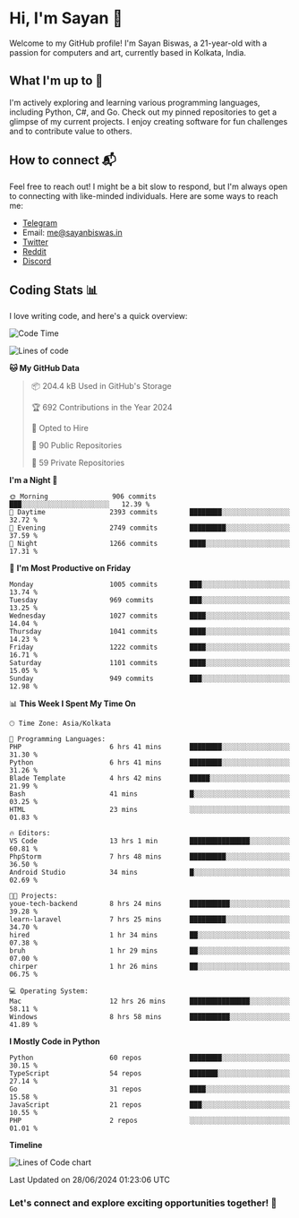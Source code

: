 # Hi, I'm Sayan 👋

Welcome to my GitHub profile! I'm Sayan Biswas, a 21-year-old with a passion for computers and art, currently based in Kolkata, India.

## What I'm up to 🚀

I'm actively exploring and learning various programming languages, including Python, C#, and Go. Check out my pinned repositories to get a glimpse of my current projects. I enjoy creating software for fun challenges and to contribute value to others.

## How to connect 📬

Feel free to reach out! I might be a bit slow to respond, but I'm always open to connecting with like-minded individuals. Here are some ways to reach me:

- [Telegram](https://t.me/dank_as_fuck)
- Email: [me@sayanbiswas.in](mailto:me@sayanbiswas.in)
- [Twitter](https://twitter.com/TheDankDel)
- [Reddit](https://www.reddit.com/user/dank_as_fuck_/)
- [Discord](https://discordapp.com/users/506536929152466945)

## Coding Stats 📊

I love writing code, and here's a quick overview:

<!--START_SECTION:waka-->
![Code Time](http://img.shields.io/badge/Code%20Time-1%2C647%20hrs%208%20mins-blue)

![Lines of code](https://img.shields.io/badge/From%20Hello%20World%20I%27ve%20Written-5.7%20million%20lines%20of%20code-blue)

**🐱 My GitHub Data** 

> 📦 204.4 kB Used in GitHub's Storage 
 > 
> 🏆 692 Contributions in the Year 2024
 > 
> 💼 Opted to Hire
 > 
> 📜 90 Public Repositories 
 > 
> 🔑 59 Private Repositories 
 > 
**I'm a Night 🦉** 

```text
🌞 Morning                906 commits         ███░░░░░░░░░░░░░░░░░░░░░░   12.39 % 
🌆 Daytime                2393 commits        ████████░░░░░░░░░░░░░░░░░   32.72 % 
🌃 Evening                2749 commits        █████████░░░░░░░░░░░░░░░░   37.59 % 
🌙 Night                  1266 commits        ████░░░░░░░░░░░░░░░░░░░░░   17.31 % 
```
📅 **I'm Most Productive on Friday** 

```text
Monday                   1005 commits        ███░░░░░░░░░░░░░░░░░░░░░░   13.74 % 
Tuesday                  969 commits         ███░░░░░░░░░░░░░░░░░░░░░░   13.25 % 
Wednesday                1027 commits        ████░░░░░░░░░░░░░░░░░░░░░   14.04 % 
Thursday                 1041 commits        ████░░░░░░░░░░░░░░░░░░░░░   14.23 % 
Friday                   1222 commits        ████░░░░░░░░░░░░░░░░░░░░░   16.71 % 
Saturday                 1101 commits        ████░░░░░░░░░░░░░░░░░░░░░   15.05 % 
Sunday                   949 commits         ███░░░░░░░░░░░░░░░░░░░░░░   12.98 % 
```


📊 **This Week I Spent My Time On** 

```text
🕑︎ Time Zone: Asia/Kolkata

💬 Programming Languages: 
PHP                      6 hrs 41 mins       ████████░░░░░░░░░░░░░░░░░   31.30 % 
Python                   6 hrs 41 mins       ████████░░░░░░░░░░░░░░░░░   31.26 % 
Blade Template           4 hrs 42 mins       █████░░░░░░░░░░░░░░░░░░░░   21.99 % 
Bash                     41 mins             █░░░░░░░░░░░░░░░░░░░░░░░░   03.25 % 
HTML                     23 mins             ░░░░░░░░░░░░░░░░░░░░░░░░░   01.83 % 

🔥 Editors: 
VS Code                  13 hrs 1 min        ███████████████░░░░░░░░░░   60.81 % 
PhpStorm                 7 hrs 48 mins       █████████░░░░░░░░░░░░░░░░   36.50 % 
Android Studio           34 mins             █░░░░░░░░░░░░░░░░░░░░░░░░   02.69 % 

🐱‍💻 Projects: 
youe-tech-backend        8 hrs 24 mins       ██████████░░░░░░░░░░░░░░░   39.28 % 
learn-laravel            7 hrs 25 mins       █████████░░░░░░░░░░░░░░░░   34.70 % 
hired                    1 hr 34 mins        ██░░░░░░░░░░░░░░░░░░░░░░░   07.38 % 
bruh                     1 hr 29 mins        ██░░░░░░░░░░░░░░░░░░░░░░░   07.00 % 
chirper                  1 hr 26 mins        ██░░░░░░░░░░░░░░░░░░░░░░░   06.75 % 

💻 Operating System: 
Mac                      12 hrs 26 mins      ███████████████░░░░░░░░░░   58.11 % 
Windows                  8 hrs 58 mins       ██████████░░░░░░░░░░░░░░░   41.89 % 
```

**I Mostly Code in Python** 

```text
Python                   60 repos            ████████░░░░░░░░░░░░░░░░░   30.15 % 
TypeScript               54 repos            ███████░░░░░░░░░░░░░░░░░░   27.14 % 
Go                       31 repos            ████░░░░░░░░░░░░░░░░░░░░░   15.58 % 
JavaScript               21 repos            ███░░░░░░░░░░░░░░░░░░░░░░   10.55 % 
PHP                      2 repos             ░░░░░░░░░░░░░░░░░░░░░░░░░   01.01 % 
```



**Timeline**

![Lines of Code chart](https://raw.githubusercontent.com/Dank-del/Dank-del/main/assets/bar_graph.png)


 Last Updated on 28/06/2024 01:23:06 UTC
<!--END_SECTION:waka-->

### Let's connect and explore exciting opportunities together! 🚀
